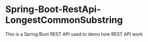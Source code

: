 # Spring-Boot-RestApi-LongestCommonSubstring
This is a Spring Boot REST API used to demo how REST API work

